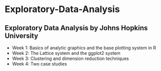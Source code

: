 # Exploratory-Data-Analysis

## Exploratory Data Analysis by Johns Hopkins University

- Week 1: Basics of analytic graphics and the base plotting system in R
- Week 2: The Lattice system and the ggplot2 system
- Week 3: Clustering and dimension reduction techniques
- Week 4: Two case studies

